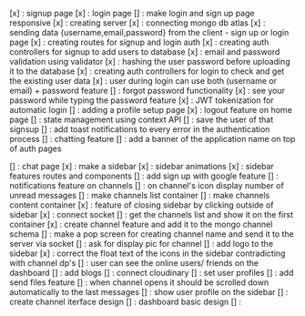 [x] : signup page
[x] : login page
[] : make login and sign up page responsive
[x] : creating server
[x] : connecting mongo db atlas
[x] : sending data {username,email,password} from the client - sign up or login page
[x] : creating routes for signup and login auth
[x] : creating auth controllers for signup to add users to database
[x] : email and password validation using validator
[x] : hashing the user password before uploading it to the database
[x] : creating auth controllers for login to check and get the existing user data
[x] : user during login can use both (username or email) + password feature
[] : forgot password functionality
[x] : see your password while typing the password feature
[x] : JWT tokenization for automatic login
[] : adding a profile setup page
[x] : logout feature on home page
[] : state management using context API
[] : save the user of that signsup 
[] : add toast notifications to every error in the authentication process
[] : chatting feature
[] : add a banner of the application name on top of auth pages

[] : chat page
[x] : make a sidebar
[x] : sidebar animations
[x] : sidebar features routes and components
[] : add sign up with google feature
[] : notifications feature on channels
[] : on channel's icon display number of unread messages
[] : make channels list container
[] : make channels content container
[x] : feature of closing sidebar by clicking outside of sidebar
[x] : connect socket
[] : get the channels list and show it on the first container
[x] : create channel feature and add it to the mongo channel schema
[] : make a pop screen for creating channel name and send it to the server via socket
[] : ask for display pic for channel
[] : add logo to the sidebar
[x] : correct the float text of the icons in the sidebar contradicting with channel dp's
[] : user can see the online users/ friends on the dashboard
[] : add blogs
[] : connect cloudinary
[] : set user profiles
[] : add send files feature
[] : when channel opens it should be scrolled down automatically to the last messages
[] : show user profile on the sidebar
[] : create channel iterface design
[] : dashboard basic design
[] : 
